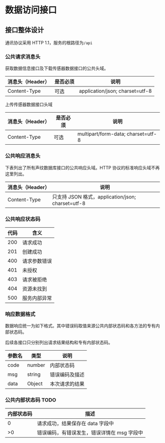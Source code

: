 # 数据访问接口

## 接口整体设计

通讯协议采用 HTTP 1.1，服务的根路径为`/api`

### 公共请求消息头

获取数据信息接口及下载传感器数据接口的公共头域。

| 消息头（Header） | 是否必须 | 说明                            |
| ---------------- | -------- | -------------------------------|
| Content-Type     | 可选     | application/json; charset=utf-8 |

上传传感器数据接口头域

| 消息头（Header） | 是否必须 | 说明                            |
| ---------------- | -------- | -------------------------------|
| Content-Type     | 可选     | multipart/form-data; charset=utf-8 |


### 公共响应消息头

下表列出了所有声纹数据库接口的公共响应头域。HTTP 协议的标准响应头域不再这里列出。

| 消息头（Header） | 说明                                              |
| ---------------- | -------------------------------------------------|
| Content-Type     | 只支持 JSON 格式，application/json; charset=utf-8 |

### 公共响应状态码

| 代码 | 含义         |
| ---- | ------------ |
| 200  | 请求成功     |
| 201  | 创建成功     |
| 400  | 请求参数错误 |
| 401  | 未授权       |
| 403  | 请求被拒绝   |
| 404  | 资源未找到   |
| 500  | 服务内部异常 |

### 响应数据格式

数据响应统一为如下格式。其中错误码取值来源公共内部状态码和各方法的专有内部状态码。

后续各接口只分别列出请求结果结构和专有内部状态码。

| 参数名 | 类型   | 说明           |
| ------ | ------ | -------------- |
| code   | number | 内部状态码     |
| msg    | string | 错误编码及描述 |
| data   | Object | 本次请求的结果 |

### 公共内部状态码 TODO  

| 内部状态码 | 描述                                        |
| ---------- | ------------------------------------------- |
| 0          | 请求成功，结果保存在 data 字段中            |
| >0         | 错误编码，有错误发生，错误详情在 msg 字段中 |

